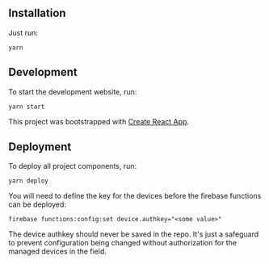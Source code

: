 
## Installation

Just run:

`yarn`

## Development

To start the development website, run:

`yarn start`

This project was bootstrapped with [Create React App](https://github.com/facebook/create-react-app).

## Deployment

To deploy all project components, run:

`yarn deploy`

You will need to define the key for the devices before the firebase functions can be deployed:

`firebase functions:config:set device.authkey="<some value>"`

The device authkey should never be saved in the repo. It's just a safeguard to prevent configuration being changed without authorization for the managed devices in the field.
